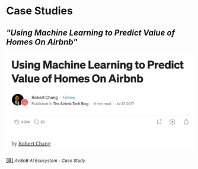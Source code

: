 # Case Studies

## _"Using Machine Learning to Predict Value of Homes On Airbnb"_

![AirBnB case study](../Images/14_running_case.png)

[[8]](https://medium.com/airbnb-engineering/using-machine-learning-to-predict-value-of-homes-on-airbnb-9272d3d4739d)<small><i> AirBnB AI Ecosystem - Case Study</i></small>

